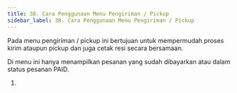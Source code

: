 ```yaml
---
title: 38. Cara Penggunaan Menu Pengiriman / Pickup
sidebar_label: 38. Cara Penggunaan Menu Pengiriman / Pickup
---
```

P﻿ada menu pengiriman / pickup ini bertujuan untuk mempermudah proses kirim ataupun pickup dan juga cetak resi secara bersamaan.

D﻿i menu ini hanya menampilkan pesanan yang sudah dibayarkan atau dalam status pesanan PAID.

1.